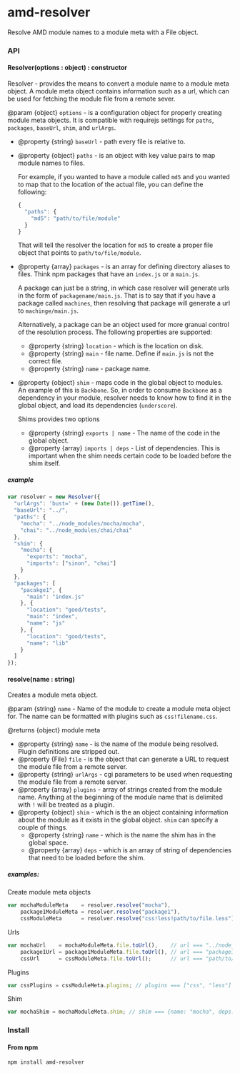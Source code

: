 amd-resolver
===========

Resolve AMD module names to a module meta with a File object.

### API

#### Resolver(options : object) : constructor
Resolver - provides the means to convert a module name to a module meta object. A module meta object contains information such as a url, which can be used for fetching the module file from a remote sever.

@param {object} `options` - is a configuration object for properly creating module meta objects.  It is compatible with requirejs settings for `paths`, `packages`, `baseUrl`, `shim`, and `urlArgs`.

- @property {string} `baseUrl` - path every file is relative to.

- @property {object} `paths` - is an object with key value pairs to map module names to files.

  For example, if you wanted to have a module called `md5` and you wanted to map that to the location of the actual file, you can define the following:

  ``` javascript
  {
    "paths": {
      "md5": "path/to/file/module"
    }
  }
  ```

  That will tell the resolver the location for `md5` to create a proper file object that points to `path/to/file/module`.

- @property {array} `packages` - is an array for defining directory aliases to files. Think npm packages that have an `index.js` or a `main.js`.

  A package can just be a string, in which case resolver will generate urls in the form of `packagename/main.js`. That is to say that if you have a package called `machines`, then resolving that package will generate a url to `machinge/main.js`.

  Alternatively, a package can be an object used for more granual control of the resolution process. The following properties are supported:

  - @property {string} `location` - which is the location on disk.
  - @property {string} `main` - file name. Define if `main.js` is not the correct file.
  - @property {string} `name` - package name.


- @property {object} `shim` - maps code in the global object to modules.  An example of this is `Backbone`.  So, in order to consume `Backbone` as a dependency in your module, resolver needs to know how to find it in the global object, and load its dependencies (`underscore`).

  Shims provides two options
  - @property {string} `exports | name` - The name of the code in the global object.
  - @property {array} `imports | deps` - List of dependencies.  This is important when the shim needs certain code to be loaded before the shim itself.


##### example

``` javascript
var resolver = new Resolver({
  "urlArgs": 'bust=' + (new Date()).getTime(),
  "baseUrl": "../",
  "paths": {
    "mocha": "../node_modules/mocha/mocha",
    "chai": "../node_modules/chai/chai"
  },
  "shim": {
    "mocha": {
      "exports": "mocha",
      "imports": ["sinon", "chai"]
    }
  },
  "packages": [
    "pacakge1", {
      "main": "index.js"
    }, {
      "location": "good/tests",
      "main": "index",
      "name": "js"
    }, {
      "location": "good/tests",
      "name": "lib"
    }
  ]
});
```

#### resolve(name : string)

Creates a module meta object.

@param {string} `name` - Name of the module to create a module meta object for. The name can be formatted with plugins such as `css!filename.css`.

@returns {object} module meta

  - @property {string} `name` - is the name of the module being resolved. Plugin definitions are stripped out.
  - @property {File} `file` - is the object that can generate a URL to request the module file from a remote server.
  - @property {string} `urlArgs` - cgi parameters to be used when requesting the module file from a remote server.
  - @property {array} `plugins` - array of strings created from the module name.  Anything at the beginning of the module name that is delimited with `!` will be treated as a plugin.
  - @property {object} `shim` - which is the an object containing information about the module as it exists in the global object. `shim` can specify a couple of things.
    - @property {string} `name` - which is the name the shim has in the global space.
    - @property {array} `deps` - which is an array of string of dependencies that need to be loaded before the shim.

##### examples:

Create module meta objects
``` javascript
var mochaModuleMeta    = resolver.resolve("mocha"),
    package1ModuleMeta = resolver.resolve("package1"),
    cssModuleMeta      = resolver.resolve("css!less!path/to/file.less");
```

Urls
``` javascript
var mochaUrl    = mochaModuleMeta.file.toUrl(),    // url === "../node_modules/mocha/mocha.js"
    package1Url = package1ModuleMeta.file.toUrl(), // url === "package1/index.js"
    cssUrl      = cssModuleMeta.file.toUrl();      // url === "path/to/file.less"
```

Plugins
``` javascript
var cssPlugins = cssModuleMeta.plugins; // plugins === ["css", "less"]
```

Shim
``` javascript
var mochaShim = mochaModuleMeta.shim; // shim === {name: "mocha", deps: ["sinon", "chai"]}
```

### Install

#### From npm

```
npm install amd-resolver
```
